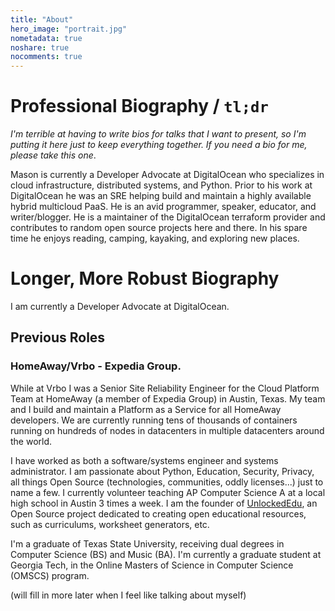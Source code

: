 ```yaml
---
title: "About"
hero_image: "portrait.jpg"
nometadata: true
noshare: true
nocomments: true
---
```


# Professional Biography / `tl;dr`
_I'm terrible at having to write bios for talks that I want to present, so I'm
putting it here just to keep everything together. If you need a bio for me, 
please take this one_.

Mason is currently a Developer Advocate at DigitalOcean who specializes in
cloud infrastructure, distributed systems, and Python. Prior to his work
at DigitalOcean he was an SRE helping build and maintain a highly available
hybrid multicloud PaaS. He is an avid  programmer, speaker, educator, and 
writer/blogger. He is a maintainer of the DigitalOcean terraform provider
and contributes to random open source projects here and there. In his spare 
time he enjoys reading, camping, kayaking, and exploring new places.


# Longer, More Robust Biography
I am currently a Developer Advocate at DigitalOcean.

## Previous Roles

### HomeAway/Vrbo - Expedia Group.
While at Vrbo I was a Senior Site Reliability Engineer for the Cloud Platform Team
at HomeAway (a member of Expedia Group) in Austin, Texas. My team and I build
and maintain a Platform as a Service for all HomeAway developers.
We are currently running tens of thousands of containers running on hundreds of
nodes in datacenters in multiple datacenters around the world. 

I have worked as both a software/systems engineer and systems administrator.
I am passionate about Python, Education, Security, Privacy, all things Open
Source (technologies, communities, oddly licenses...) just to name a few. I
currently volunteer teaching AP Computer Science A at a local high school in
Austin 3 times a week. I am the founder of [UnlockedEdu](http://unlockededu.org/),
an Open Source project dedicated to creating open educational resources, such
as curriculums, worksheet generators, etc.

I'm a graduate of Texas State University, receiving dual degrees in Computer
Science (BS) and Music (BA). I'm currently a graduate student at Georgia Tech,
in the Online Masters of Science in Computer Science (OMSCS) program.

(will fill in more later when I feel like talking about myself)
